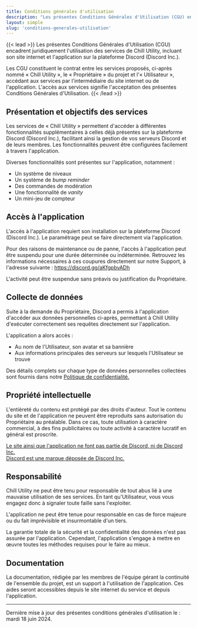 ```yaml
---
title: Conditions générales d'utilisation
description: "Les présentes Conditions Générales d'Utilisation (CGU) encadrent juridiquement l'utilisation des services de Chill Utility, incluant son site internet et l'application sur la plateforme Discord (Discord Inc.)."
layout: simple
slug: 'conditions-generales-utilisation'
---
```


{{< lead >}}
Les présentes Conditions Générales d'Utilisation (CGU) encadrent juridiquement l'utilisation des services de Chill Utility, incluant son site internet et l'application sur la plateforme Discord (Discord Inc.).

Les CGU constituent le contrat entre les services proposés, ci-après nommé « Chill Utility », le « Propriétaire » du projet et l'« Utilisateur », accédant aux services par l'intermédiaire du site internet ou de l'application. L'accès aux services signifie l'acceptation des présentes Conditions Générales d'Utilisation.
{{< /lead >}}

## Présentation et objectifs des services

Les services de « Chill Utility » permettent d'accéder à différentes fonctionnalités supplémentaires à celles déjà présentes sur la plateforme Discord (Discord Inc.), facilitant ainsi la gestion de vos serveurs Discord et de leurs membres. Les fonctionnalités peuvent être configurées facilement à travers l'application.

Diverses fonctionnalités sont présentes sur l'application, notamment :
- Un système de niveaux
- Un système de _bump reminder_
- Des commandes de modération
- Une fonctionnalité de _vanity_
- Un mini-jeu de compteur

## Accès à l'application

L'accès à l'application requiert son installation sur la plateforme Discord (Discord Inc.). Le paramétrage peut se faire directement via l'application.

Pour des raisons de maintenance ou de panne, l'accès à l'application peut être suspendu pour une durée déterminée ou indéterminée. Retrouvez les informations nécessaires à ces coupures directement sur notre Support, à l'adresse suivante : https://discord.gg/aKfgpbvADh

L'activité peut être suspendue sans préavis ou justification du Propriétaire.

## Collecte de données

Suite à la demande du Propriétaire, Discord a permis à l'application d'accéder aux données personnelles ci-après, permettant à Chill Utility d'exécuter correctement ses requêtes directement sur l'application.

L'application a alors accès :
- Au nom de l'Utilisateur, son avatar et sa bannière
- Aux informations principales des serveurs sur lesquels l'Utilisateur se trouve

Des détails complets sur chaque type de données personnelles collectées sont fournis dans notre [Politique de confidentialité.](/fr/politique-confidentialite)

## Propriété intellectuelle

L'entièreté du contenu est protégé par des droits d'auteur. Tout le contenu du site et de l'application ne peuvent être reproduits sans autorisation du Propriétaire au préalable. Dans ce cas, toute utilisation à caractère commercial, à des fins publicitaires ou toute activité à caractère lucratif en général est proscrite.

[Le site ainsi que l'application ne font pas partie de Discord, ni de Discord Inc.  
Discord est une marque déposée de Discord Inc.](https://discord.com/company-information)

## Responsabilité

Chill Utility ne peut être tenu pour responsable de tout abus lié à une mauvaise utilisation de ses services. En tant qu'Utilisateur, vous vous engagez donc à signaler toute faille sans l'exploiter.

L'application ne peut être tenue pour responsable en cas de force majeure ou du fait imprévisible et insurmontable d'un tiers.

La garantie totale de la sécurité et la confidentialité des données n'est pas assurée par l'application. Cependant, l'application s'engage à mettre en œuvre toutes les méthodes requises pour le faire au mieux.

## Documentation

La documentation, rédigée par les membres de l'équipe gérant la continuité de l'ensemble du projet, est un support à l'utilisation de l'application. Ces aides seront accessibles depuis le site internet du service et depuis l'application.

---

Dernière mise à jour des présentes conditions générales d'utilisation le : mardi 18 juin 2024.